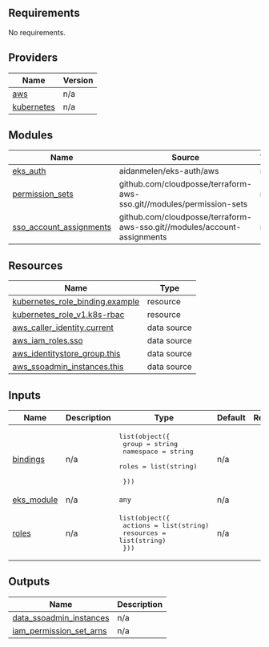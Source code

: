 <!-- BEGINNING OF PRE-COMMIT-TERRAFORM DOCS HOOK -->
## Requirements

No requirements.

## Providers

| Name | Version |
|------|---------|
| <a name="provider_aws"></a> [aws](#provider\_aws) | n/a |
| <a name="provider_kubernetes"></a> [kubernetes](#provider\_kubernetes) | n/a |

## Modules

| Name | Source | Version |
|------|--------|---------|
| <a name="module_eks_auth"></a> [eks\_auth](#module\_eks\_auth) | aidanmelen/eks-auth/aws | n/a |
| <a name="module_permission_sets"></a> [permission\_sets](#module\_permission\_sets) | github.com/cloudposse/terraform-aws-sso.git//modules/permission-sets | master |
| <a name="module_sso_account_assignments"></a> [sso\_account\_assignments](#module\_sso\_account\_assignments) | github.com/cloudposse/terraform-aws-sso.git//modules/account-assignments | master |

## Resources

| Name | Type |
|------|------|
| [kubernetes_role_binding.example](https://registry.terraform.io/providers/hashicorp/kubernetes/latest/docs/resources/role_binding) | resource |
| [kubernetes_role_v1.k8s-rbac](https://registry.terraform.io/providers/hashicorp/kubernetes/latest/docs/resources/role_v1) | resource |
| [aws_caller_identity.current](https://registry.terraform.io/providers/hashicorp/aws/latest/docs/data-sources/caller_identity) | data source |
| [aws_iam_roles.sso](https://registry.terraform.io/providers/hashicorp/aws/latest/docs/data-sources/iam_roles) | data source |
| [aws_identitystore_group.this](https://registry.terraform.io/providers/hashicorp/aws/latest/docs/data-sources/identitystore_group) | data source |
| [aws_ssoadmin_instances.this](https://registry.terraform.io/providers/hashicorp/aws/latest/docs/data-sources/ssoadmin_instances) | data source |

## Inputs

| Name | Description | Type | Default | Required |
|------|-------------|------|---------|:--------:|
| <a name="input_bindings"></a> [bindings](#input\_bindings) | n/a | <pre>list(object({<br>    group     = string<br>    namespace = string<br>    roles     = list(string)<br><br>  }))</pre> | n/a | yes |
| <a name="input_eks_module"></a> [eks\_module](#input\_eks\_module) | n/a | `any` | n/a | yes |
| <a name="input_roles"></a> [roles](#input\_roles) | n/a | <pre>list(object({<br>    actions   = list(string)<br>    resources = list(string)<br>  }))</pre> | n/a | yes |

## Outputs

| Name | Description |
|------|-------------|
| <a name="output_data_ssoadmin_instances"></a> [data\_ssoadmin\_instances](#output\_data\_ssoadmin\_instances) | n/a |
| <a name="output_iam_permission_set_arns"></a> [iam\_permission\_set\_arns](#output\_iam\_permission\_set\_arns) | n/a |
<!-- END OF PRE-COMMIT-TERRAFORM DOCS HOOK -->

